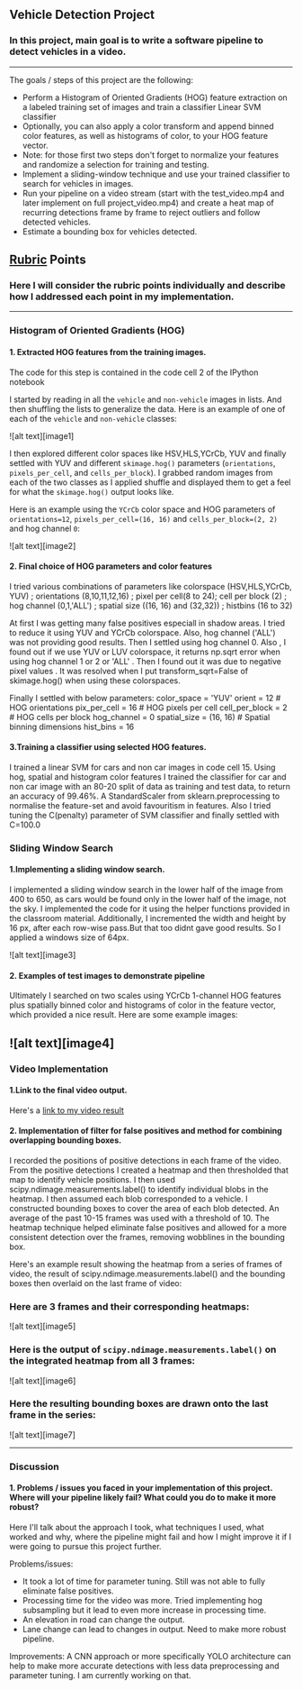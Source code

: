 ## Vehicle Detection Project
### In this project, main goal is to write a software pipeline to detect vehicles in a video.

---

The goals / steps of this project are the following:

* Perform a Histogram of Oriented Gradients (HOG) feature extraction on a labeled training set of images and train a classifier Linear SVM classifier
* Optionally, you can also apply a color transform and append binned color features, as well as histograms of color, to your HOG feature vector. 
* Note: for those first two steps don't forget to normalize your features and randomize a selection for training and testing.
* Implement a sliding-window technique and use your trained classifier to search for vehicles in images.
* Run your pipeline on a video stream (start with the test_video.mp4 and later implement on full project_video.mp4) and create a heat map of recurring detections frame by frame to reject outliers and follow detected vehicles.
* Estimate a bounding box for vehicles detected.


## [Rubric](https://review.udacity.com/#!/rubrics/513/view) Points
### Here I will consider the rubric points individually and describe how I addressed each point in my implementation.  

---


### Histogram of Oriented Gradients (HOG)

#### 1. Extracted HOG features from the training images.

The code for this step is contained in the code cell 2  of the IPython notebook 

I started by reading in all the `vehicle` and `non-vehicle` images in lists. And then shuffling the lists to generalize the data.  Here is an example of one of each of the `vehicle` and `non-vehicle` classes:

![alt text][image1]


I then explored different color spaces like HSV,HLS,YCrCb, YUV and finally settled with YUV and different `skimage.hog()` parameters (`orientations`, `pixels_per_cell`, and `cells_per_block`).  I grabbed random images from each of the two classes as I applied shuffle and displayed them to get a feel for what the `skimage.hog()` output looks like.

Here is an example using the `YCrCb` color space and HOG parameters of `orientations=12`, `pixels_per_cell=(16, 16)` and `cells_per_block=(2, 2)` and hog channel `0`:


![alt text][image2]



#### 2. Final choice of HOG parameters and color features

I tried various combinations of parameters like colorspace (HSV,HLS,YCrCb, YUV) ; orientations (8,10,11,12,16) ; pixel per cell(8 to 24); cell per block (2) ; hog channel (0,1,'ALL') ; spatial size ((16, 16) and (32,32)) ; histbins (16 to 32)

At first I was getting many false positives especiall in shadow areas. I tried to reduce it using  YUV and YCrCb colorspace. Also, hog channel ('ALL') was not providing good results. Then I settled using hog channel 0. Also , I found out if we use YUV or LUV colorspace, it returns np.sqrt error when using hog channel 1 or 2 or 'ALL' . Then I found out it was due to negative pixel values . It was resolved when I put  transform_sqrt=False of skimage.hog() when using these colorspaces. 

Finally I settled with below parameters:
color_space = 'YUV'
orient = 12  # HOG orientations
pix_per_cell = 16 # HOG pixels per cell
cell_per_block = 2 # HOG cells per block
hog_channel = 0 
spatial_size = (16, 16) # Spatial binning dimensions
hist_bins = 16


#### 3.Training a classifier using selected HOG features.

I trained a linear SVM for cars and non car images in code cell 15. Using hog, spatial and histogram color features I trained the classifier for car and non car image with an 80-20 split of data as training and test data, to return an accuracy of 99.46%. A StandardScaler from sklearn.preprocessing to normalise the feature-set and avoid favouritism in features. Also I tried tuning the C(penalty) parameter of SVM classifier and finally settled with C=100.0

### Sliding Window Search

#### 1.Implementing a sliding window search.

I implemented a sliding window search in the lower half of the image from 400 to 650, as cars would be found only in the lower half of the image, not the sky. I implemented the code for it using the helper functions provided in the classroom material. Additionally, I incremented the width and height by 16 px, after each row-wise pass.But that too didnt gave good results. So I applied a windows size of 64px.

![alt text][image3]

#### 2. Examples of test images to demonstrate pipeline 

Ultimately I searched on two scales using YCrCb 1-channel HOG features plus spatially binned color and histograms of color in the feature vector, which provided a nice result.  Here are some example images:

![alt text][image4]
---

### Video Implementation

#### 1.Link to the final video output. 
Here's a [link to my video result](./project_video.mp4)


#### 2. Implementation of filter for false positives and method for combining overlapping bounding boxes.

I recorded the positions of positive detections in each frame of the video. From the positive detections I created a heatmap and then thresholded that map to identify vehicle positions. I then used scipy.ndimage.measurements.label() to identify individual blobs in the heatmap. I then assumed each blob corresponded to a vehicle. I constructed bounding boxes to cover the area of each blob detected. An average of the past 10-15 frames was used with a threshold of 10. The heatmap technique helped eliminate false positives and allowed for a more consistent detection over the frames, removing wobblines in the bounding box.

Here's an example result showing the heatmap from a series of frames of video, the result of scipy.ndimage.measurements.label() and the bounding boxes then overlaid on the last frame of video:

### Here are 3 frames and their corresponding heatmaps:

![alt text][image5]

### Here is the output of `scipy.ndimage.measurements.label()` on the integrated heatmap from all 3 frames:
![alt text][image6]

### Here the resulting bounding boxes are drawn onto the last frame in the series:
![alt text][image7]



---

### Discussion

#### 1. Problems / issues you faced in your implementation of this project.  Where will your pipeline likely fail?  What could you do to make it more robust?

Here I'll talk about the approach I took, what techniques I used, what worked and why, where the pipeline might fail and how I might improve it if I were going to pursue this project further.  

Problems/issues:
- It took a  lot of time for parameter tuning. Still was not able to fully eliminate false positives.
- Processing time for the video was more. Tried implementing hog subsampling but it lead to even more increase in processing time.
- An elevation in road can change the output.
- Lane change can lead to changes in output. Need to make more robust pipeline.

Improvements:
A CNN approach or more specifically YOLO architecture can help to make more accurate detections with less data preprocessing and parameter tuning.
I am currently working on that.

